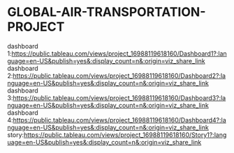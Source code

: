 # GLOBAL-AIR-TRANSPORTATION-PROJECT
dashboard 1:https://public.tableau.com/views/project_16988119618160/Dashboard1?:language=en-US&publish=yes&:display_count=n&:origin=viz_share_link
dashboard 2:https://public.tableau.com/views/project_16988119618160/Dashboard2?:language=en-US&publish=yes&:display_count=n&:origin=viz_share_link
dashboard 3:https://public.tableau.com/views/project_16988119618160/Dashboard3?:language=en-US&publish=yes&:display_count=n&:origin=viz_share_link
dashboard 4:https://public.tableau.com/views/project_16988119618160/Dashboard4?:language=en-US&publish=yes&:display_count=n&:origin=viz_share_link
story:https://public.tableau.com/views/project_16988119618160/Story1?:language=en-US&publish=yes&:display_count=n&:origin=viz_share_link
